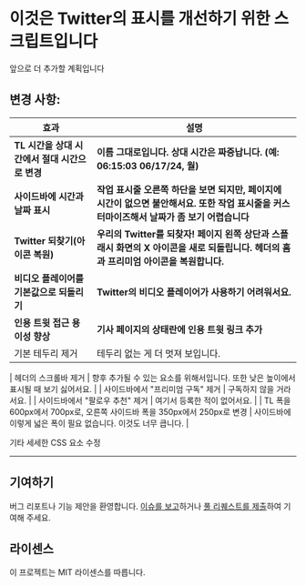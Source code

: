 # 이것은 Twitter의 표시를 개선하기 위한 스크립트입니다

앞으로 더 추가할 계획입니다

## 변경 사항:

| 효과                                           | 설명                                                                                                                                        |
| ---------------------------------------------- | ------------------------------------------------------------------------------------------------------------------------------------------- |
| **TL 시간을 상대 시간에서 절대 시간으로 변경** | **이름 그대로입니다. 상대 시간은 짜증납니다. (예: 06:15:03 06/17/24, 월)**                                                                  |
| **사이드바에 시간과 날짜 표시**                | **작업 표시줄 오른쪽 하단을 보면 되지만, 페이지에 시간이 없으면 불안해서요. 또한 작업 표시줄을 커스터마이즈해서 날짜가 좀 보기 어렵습니다** |
| **Twitter 되찾기(아이콘 복원)**                | **우리의 Twitter를 되찾자! 페이지 왼쪽 상단과 스플래시 화면의 X 아이콘을 새로 되돌립니다. 헤더의 홈과 프리미엄 아이콘을 복원합니다.**       |
| **비디오 플레이어를 기본값으로 되돌리기**      | **Twitter의 비디오 플레이어가 사용하기 어려워서요.**                                                                                        |
| **인용 트윗 접근 용이성 향상**                 | **기사 페이지의 상태란에 인용 트윗 링크 추가**                                                                                              |
| 기본 테두리 제거                               | 테두리 없는 게 더 멋져 보입니다.                                                                                                            |

| 헤더의 스크롤바 제거 | 향후 추가될 수 있는 요소를 위해서입니다. 또한 낮은 높이에서 표시될 때 보기 싫어서요. |
| 사이드바에서 "프리미엄 구독" 제거 | 구독하지 않을 거라서요. |
| 사이드바에서 "팔로우 추천" 제거 | 여기서 등록한 적이 없어서요. |
| TL 폭을 600px에서 700px로, 오른쪽 사이드바 폭을 350px에서 250px로 변경 | 사이드바에 이렇게 넓은 폭이 필요 없습니다. 이것도 너무 큽니다. |

기타 세세한 CSS 요소 수정

---

## 기여하기

버그 리포트나 기능 제안을 환영합니다. [이슈를 보고](https://github.com/yossy17/twitter-kaizen/issues)하거나 [풀 리퀘스트를 제출](https://github.com/yossy17/twitter-kaizen/pulls)하여 기여해 주세요.

## 라이센스

이 프로젝트는 MIT 라이센스를 따릅니다.
